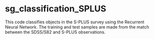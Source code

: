 # sg_classification_SPLUS
This code classifies objects in the S-PLUS survey using the Recurrent Neural Network. The training and test samples are made from the match between the SDSS/S82 and S-PLUS observations.   
